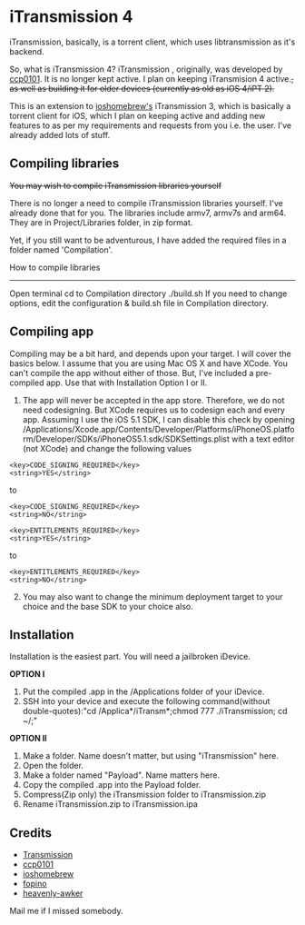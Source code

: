 iTransmission 4
==========
iTransmission, basically, is a torrent client, which uses libtransmission as it's backend.

So, what is iTransmission 4? iTransmission , originally, was developed by [ccp0101](https://github.com/ccp0101). It is no longer kept active. I plan on keeping iTransmision 4 active.~~, as well as building it for older devices (currently as old as iOS 4/iPT 2).~~

This is an extension to [ioshomebrew's](https://github.com/ioshomebrew) iTransmission 3, which is basically a torrent client for iOS, which I plan on keeping active and adding new features to as per my requirements and requests from you i.e. the user.
I've already added lots of stuff.

Compiling libraries
-----
~~You may wish to compile iTransmission libraries yourself~~

There is no longer a need to compile iTransmission libraries yourself. I've already done that for you. The libraries include armv7, armv7s and arm64. They are in Project/Libraries folder, in zip format.

Yet, if you still want to be adventurous, I have added the required files in a folder named 'Compilation'.

How to compile libraries
_____
Open terminal
cd to Compilation directory
./build.sh
If you need to change options, edit the configuration & build.sh file in Compilation directory. 

Compiling app
-----
Compiling may be a bit hard, and depends upon your target. I will cover the basics below. I assume that you are using Mac OS X and have XCode.
You can't compile the app without either of those. But, I've included a pre-compiled app. Use that with Installation Option I or II.

1. The app will never be accepted in the app store. Therefore, we do not need codesigning. But XCode requires us to codesign each and every app. Assuming I use the iOS 5.1 SDK, I can disable this check by opening /Applications/Xcode.app/Contents/Developer/Platforms/iPhoneOS.platform/Developer/SDKs/iPhoneOS5.1.sdk/SDKSettings.plist with a text editor (not XCode) and change the following values 

```
<key>CODE_SIGNING_REQUIRED</key>
<string>YES</string>
```
to 
```
<key>CODE_SIGNING_REQUIRED</key>
<string>NO</string>
```


```
<key>ENTITLEMENTS_REQUIRED</key>
<string>YES</string>
```
to 
```
<key>ENTITLEMENTS_REQUIRED</key>
<string>NO</string>
```

2. You may also want to change the minimum deployment target to your choice and the base SDK to your choice also.

Installation
-----
Installation is the easiest part.
You will need a jailbroken iDevice.

**OPTION I**

1. Put the compiled .app in the /Applications folder of your iDevice.
2. SSH into your device and execute the following command(without double-quotes):"cd /Applica*/iTransm*;chmod 777 ./iTransmission; cd ~/;"

**OPTION II**

1. Make a folder. Name doesn't matter, but using "iTransmission" here.
2. Open the folder.
3. Make a folder named "Payload". Name matters here.
4. Copy the compiled .app into the Payload folder.
5. Compress(Zip only) the iTransmission folder to iTransmission.zip
6. Rename iTransmission.zip to iTransmission.ipa

Credits
-------
- [Transmission](http://www.transmissionbt.com/)
- [ccp0101](https://github.com/ccp0101)
- [ioshomebrew](https://github.com/ioshomebrew)
- [fopino](https://github.com/fopino)
- [heavenly-awker](https://github.com/heavenly-awker)

Mail me if I missed somebody.